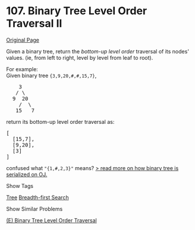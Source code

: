 # 107. Binary Tree Level Order Traversal II

[Original Page](https://leetcode.com/problems/binary-tree-level-order-traversal-ii/)

Given a binary tree, return the _bottom-up level order_ traversal of its nodes' values. (ie, from left to right, level by level from leaf to root).

For example:  
Given binary tree `{3,9,20,#,#,15,7}`,  

<pre>    3
   / \
  9  20
    /  \
   15   7
</pre>

return its bottom-up level order traversal as:  

<pre>[
  [15,7],
  [9,20],
  [3]
]
</pre>

confused what `"{1,#,2,3}"` means? [> read more on how binary tree is serialized on OJ.](#)

<div class="spoilers" style="display: none;">  
**OJ's Binary Tree Serialization:**

The serialization of a binary tree follows a level order traversal, where '#' signifies a path terminator where no node exists below.

Here's an example:  

<pre>   1
  / \
 2   3
    /
   4
    \
     5
</pre>

The above binary tree is serialized as `"{1,2,3,#,#,4,#,#,5}"`.</div>

<div>

<div id="tags" class="btn btn-xs btn-warning">Show Tags</div>

<span class="hidebutton">[Tree](/tag/tree/) [Breadth-first Search](/tag/breadth-first-search/)</span></div>

<div>

<div id="similar" class="btn btn-xs btn-warning">Show Similar Problems</div>

<span class="hidebutton">[(E) Binary Tree Level Order Traversal](/problems/binary-tree-level-order-traversal/)</span></div>